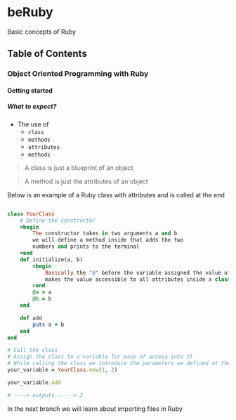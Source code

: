 # beRuby

Basic concepts of Ruby

## Table of Contents

### Object Oriented Programming with Ruby

#### Getting started

##### What to expect?

* The use of 
  * `class`
  * `methods`
  * `attributes`
  * `methods`

> A class is just a blueprint of an object

> A method is just the attributes of an object

Below is an example of a Ruby class with attributes and is called at the end

```ruby

class YourClass
    # Define the constructor
    =begin 
        The constructor takes in two arguments a and b
        we will define a method inside that adds the two 
        numbers and prints to the terminal
    =end
    def initialize(a, b)
        =begin 
            Basically the "@" before the variable assigned the value of the parameter
            makes the value accessible to all attributes inside a class
        =end
        @a = a
        @b = b
    end

    def add
        puts a + b
    end
end

# Call the class
# Assign the class to a variable for ease of access into it
# While calling the class we introduce the parameters we defined at the contructor
your_variable = YourClass.new(1, 2)

your_variable.add

# ----> outputs -----> 3

```

In the next branch we will learn about importing files in Ruby